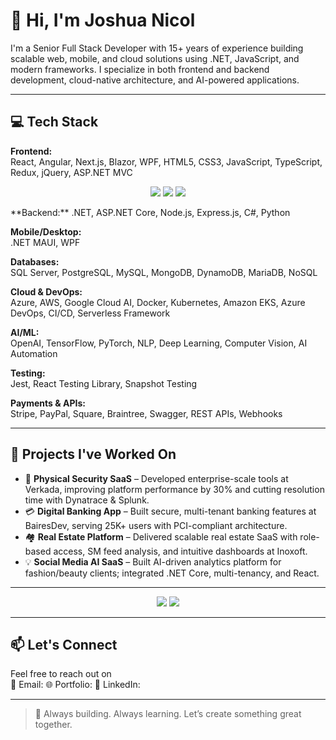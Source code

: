 # 👋 Hi, I'm Joshua Nicol

I'm a Senior Full Stack Developer with 15+ years of experience building scalable web, mobile, and cloud solutions using .NET, JavaScript, and modern frameworks. 
I specialize in both frontend and backend development, cloud-native architecture, and AI-powered applications.

---

## 💻 Tech Stack

**Frontend:**  
React, Angular, Next.js, Blazor, WPF, HTML5, CSS3, JavaScript, TypeScript, Redux, jQuery, ASP.NET MVC
<p align="center">
  <img src="https://img.shields.io/badge/.NET-512BD4?style=for-the-badge&logo=dotnet&logoColor=white"/>
  <img src="https://img.shields.io/badge/React-20232A?style=for-the-badge&logo=react&logoColor=61DAFB"/>
  <img src="https://img.shields.io/badge/Azure-0078D4?style=for-the-badge&logo=microsoftazure&logoColor=white"/>
</p>
**Backend:**  
.NET, ASP.NET Core, Node.js, Express.js, C#, Python

**Mobile/Desktop:**  
.NET MAUI, WPF

**Databases:**  
SQL Server, PostgreSQL, MySQL, MongoDB, DynamoDB, MariaDB, NoSQL

**Cloud & DevOps:**  
Azure, AWS, Google Cloud AI, Docker, Kubernetes, Amazon EKS, Azure DevOps, CI/CD, Serverless Framework

**AI/ML:**  
OpenAI, TensorFlow, PyTorch, NLP, Deep Learning, Computer Vision, AI Automation

**Testing:**  
Jest, React Testing Library, Snapshot Testing

**Payments & APIs:**  
Stripe, PayPal, Square, Braintree, Swagger, REST APIs, Webhooks

---

## 🔧 Projects I've Worked On

- 🚪 **Physical Security SaaS** – Developed enterprise-scale tools at Verkada, improving platform performance by 30% and cutting resolution time with Dynatrace & Splunk.
- 💳 **Digital Banking App** – Built secure, multi-tenant banking features at BairesDev, serving 25K+ users with PCI-compliant architecture.
- 🏘️ **Real Estate Platform** – Delivered scalable real estate SaaS with role-based access, SM feed analysis, and intuitive dashboards at Inoxoft.
- 💡 **Social Media AI SaaS** – Built AI-driven analytics platform for fashion/beauty clients; integrated .NET Core, multi-tenancy, and React.

---

<p align="center">
  <img src="https://github-readme-stats.vercel.app/api?username=joshuanicol89&show_icons=true&theme=radical"/>
  <img src="https://github-readme-streak-stats.herokuapp.com/?user=joshuanicol89&theme=radical"/>
</p>  

---

## 📫 Let's Connect

Feel free to reach out on  
📧 Email:
🌐 Portfolio: 
🔗 LinkedIn: 

---

> 🚀 Always building. Always learning. Let’s create something great together.
